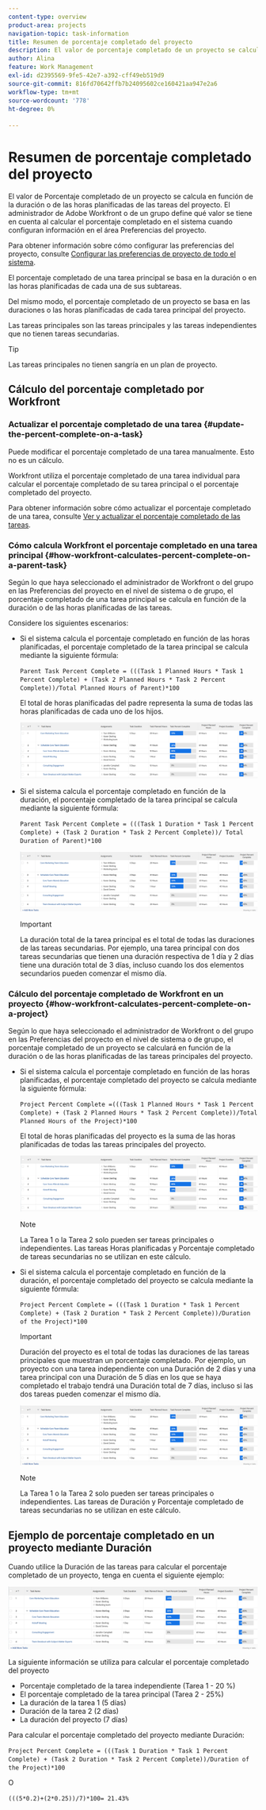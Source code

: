 ```yaml
---
content-type: overview
product-area: projects
navigation-topic: task-information
title: Resumen de porcentaje completado del proyecto
description: El valor de porcentaje completado de un proyecto se calcula en función de la duración planificada o de las horas planificadas de las tareas del proyecto. El administrador de Adobe Workfront o de un grupo define qué valor se tiene en cuenta al calcular el porcentaje completado en el sistema cuando configuran información en el área Preferencias del proyecto. Para obtener información sobre la configuración de preferencias de proyecto, consulte Configuración de preferencias de proyecto para todo el sistema.
author: Alina
feature: Work Management
exl-id: d2395569-9fe5-42e7-a392-cff49eb519d9
source-git-commit: 816fd70642ffb7b24095602ce160421aa947e2a6
workflow-type: tm+mt
source-wordcount: '778'
ht-degree: 0%

---
```


# Resumen de porcentaje completado del proyecto

<!-- Audited 01/2024 -->

El valor de Porcentaje completado de un proyecto se calcula en función de la duración o de las horas planificadas de las tareas del proyecto. El administrador de Adobe Workfront o de un grupo define qué valor se tiene en cuenta al calcular el porcentaje completado en el sistema cuando configuran información en el área Preferencias del proyecto.

Para obtener información sobre cómo configurar las preferencias del proyecto, consulte [Configurar las preferencias de proyecto de todo el sistema](../../../administration-and-setup/set-up-workfront/configure-system-defaults/set-project-preferences.md).

El porcentaje completado de una tarea principal se basa en la duración o en las horas planificadas de cada una de sus subtareas.

Del mismo modo, el porcentaje completado de un proyecto se basa en las duraciones o las horas planificadas de cada tarea principal del proyecto.

Las tareas principales son las tareas principales y las tareas independientes que no tienen tareas secundarias.

>[!TIP]
>
>Las tareas principales no tienen sangría en un plan de proyecto.

## Cálculo del porcentaje completado por Workfront

### Actualizar el porcentaje completado de una tarea {#update-the-percent-complete-on-a-task}

Puede modificar el porcentaje completado de una tarea manualmente. Esto no es un cálculo.

Workfront utiliza el porcentaje completado de una tarea individual para calcular el porcentaje completado de su tarea principal o el porcentaje completado del proyecto.

Para obtener información sobre cómo actualizar el porcentaje completado de una tarea, consulte [Ver y actualizar el porcentaje completado de las tareas](../../../manage-work/projects/updating-work-in-a-project/view-update-percent-complete-for-tasks.md).

### Cómo calcula Workfront el porcentaje completado en una tarea principal {#how-workfront-calculates-percent-complete-on-a-parent-task}

Según lo que haya seleccionado el administrador de Workfront o del grupo en las Preferencias del proyecto en el nivel de sistema o de grupo, el porcentaje completado de una tarea principal se calcula en función de la duración o de las horas planificadas de las tareas.

Considere los siguientes escenarios:

* Si el sistema calcula el porcentaje completado en función de las horas planificadas, el porcentaje completado de la tarea principal se calcula mediante la siguiente fórmula:

  `Parent Task Percent Complete = (((Task 1 Planned Hours * Task 1 Percent Complete) + (Task 2 Planned Hours * Task 2 Percent Complete))/Total Planned Hours of Parent)*100`

  El total de horas planificadas del padre representa la suma de todas las horas planificadas de cada uno de los hijos.

  ![](assets/project-with-tasks-percent-complete-planned-hours-calculation.png)

* Si el sistema calcula el porcentaje completado en función de la duración, el porcentaje completado de la tarea principal se calcula mediante la siguiente fórmula:

  `Parent Task Percent Complete = (((Task 1 Duration * Task 1 Percent Complete) + (Task 2 Duration * Task 2 Percent Complete))/ Total Duration of Parent)*100`

  ![](assets/project-with-tasks-percent-complete-duration-calculation.png)

  >[!IMPORTANT]
  >
  >La duración total de la tarea principal es el total de todas las duraciones de las tareas secundarias. Por ejemplo, una tarea principal con dos tareas secundarias que tienen una duración respectiva de 1 día y 2 días tiene una duración total de 3 días, incluso cuando los dos elementos secundarios pueden comenzar el mismo día.


### Cálculo del porcentaje completado de Workfront en un proyecto {#how-workfront-calculates-percent-complete-on-a-project}

Según lo que haya seleccionado el administrador de Workfront o del grupo en las Preferencias del proyecto en el nivel de sistema o de grupo, el porcentaje completado de un proyecto se calculará en función de la duración o de las horas planificadas de las tareas principales del proyecto.

* Si el sistema calcula el porcentaje completado en función de las horas planificadas, el porcentaje completado del proyecto se calcula mediante la siguiente fórmula:

  `Project Percent Complete =(((Task 1 Planned Hours * Task 1 Percent Complete) + (Task 2 Planned Hours * Task 2 Percent Complete))/Total Planned Hours of the Project)*100`

  El total de horas planificadas del proyecto es la suma de las horas planificadas de todas las tareas principales del proyecto.

  ![](assets/project-with-tasks-percent-complete-planned-hours-calculation.png)

  >[!NOTE]
  >
  >La Tarea 1 o la Tarea 2 solo pueden ser tareas principales o independientes. Las tareas Horas planificadas y Porcentaje completado de tareas secundarias no se utilizan en este cálculo.

* Si el sistema calcula el porcentaje completado en función de la duración, el porcentaje completado del proyecto se calcula mediante la siguiente fórmula:

  `Project Percent Complete = (((Task 1 Duration * Task 1 Percent Complete) + (Task 2 Duration * Task 2 Percent Complete))/Duration of the Project)*100`

  >[!IMPORTANT]
  >
  >Duración del proyecto es el total de todas las duraciones de las tareas principales que muestran un porcentaje completado. Por ejemplo, un proyecto con una tarea independiente con una Duración de 2 días y una tarea principal con una Duración de 5 días en los que se haya completado el trabajo tendrá una Duración total de 7 días, incluso si las dos tareas pueden comenzar el mismo día.

  ![](assets/project-with-tasks-percent-complete-duration-calculation.png)

  >[!NOTE]
  >
  >La Tarea 1 o la Tarea 2 solo pueden ser tareas principales o independientes. Las tareas de Duración y Porcentaje completado de tareas secundarias no se utilizan en este cálculo.

## Ejemplo de porcentaje completado en un proyecto mediante Duración

Cuando utilice la Duración de las tareas para calcular el porcentaje completado de un proyecto, tenga en cuenta el siguiente ejemplo:

![](assets/project-with-tasks-percent-complete-duration-calculation.png)

La siguiente información se utiliza para calcular el porcentaje completado del proyecto

* Porcentaje completado de la tarea independiente (Tarea 1 - 20 %)
* El porcentaje completado de la tarea principal (Tarea 2 - 25%)
* La duración de la tarea 1 (5 días)
* Duración de la tarea 2 (2 días)
* La duración del proyecto (7 días)


Para calcular el porcentaje completado del proyecto mediante Duración:

`Project Percent Complete = (((Task 1 Duration * Task 1 Percent Complete) + (Task 2 Duration * Task 2 Percent Complete))/Duration of the Project)*100`

O

`(((5*0.2)+(2*0.25))/7)*100= 21.43%`


<!--drafted, this was the old example:

When using the Planned Duration of the tasks to calculate the percent complete of a project, consider the following example:

percent_complete_on_project_example.png

Only the parent task (Task 1) and the standalone task (Task 8) are used to calculate the percent complete of the project.

The secondary parents of Task 1 are used to calculate the percent complete of the main parent (Task 1).

To calculate the percent complete of the main parent (Task 1), first calculate the percent complete of its secondary parents:

Task 5 Percent Complete = ((14 * 0.75 + 12 * 0.25)/(12 + 14))*100 = 51.92%

Task 2 Percent Complete = ((5 * 0.7 + 2 * 0.5)/(5 + 2))*100 = 64.29 %

Then, to calculate the percent complete of the main parent (Task 1), use the following formula:

Task 1 Percent Complete =((56 * 0.5192 + 7 * 0.6429)/63)*100 = 53.29%

To calculate the percent complete of the project, you will need to have the following numbers ready:

Task 1 Duration (63 hours) and Percent Complete (53.29%)
Task 8 Duration (100 hours) and Percent Complete (4%)
Now, to calculate the percent complete of the project, use the following formula:

Project Percent Complete =((100 * 0.04 + 63 * 0.5329))/163)*100 = 23.05%
-->